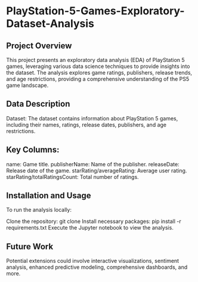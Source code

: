 # PlayStation-5-Games-Exploratory-Dataset-Analysis

## Project Overview
This project presents an exploratory data analysis (EDA) of PlayStation 5 games, leveraging various data science techniques to provide insights into the dataset. The analysis explores game ratings, publishers, release trends, and age restrictions, providing a comprehensive understanding of the PS5 game landscape.

## Data Description
Dataset: The dataset contains information about PlayStation 5 games, including their names, ratings, release dates, publishers, and age restrictions.

## Key Columns:

name: Game title.
publisherName: Name of the publisher.
releaseDate: Release date of the game.
starRating/averageRating: Average user rating.
starRating/totalRatingsCount: Total number of ratings.

## Installation and Usage
To run the analysis locally:

Clone the repository: git clone <repo-url>
Install necessary packages: pip install -r requirements.txt
Execute the Jupyter notebook to view the analysis.

## Future Work
Potential extensions could involve interactive visualizations, sentiment analysis, enhanced predictive modeling, comprehensive dashboards, and more.
